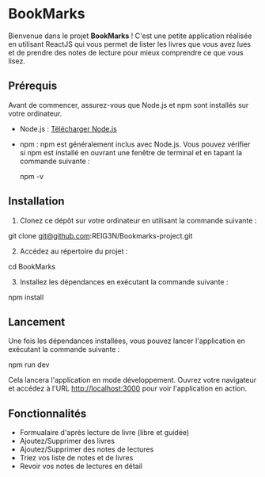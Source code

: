 # BookMarks

Bienvenue dans le projet **BookMarks** ! C'est une petite application réalisée en utilisant ReactJS qui vous permet de lister les livres que vous avez lues et de prendre des notes de lecture pour mieux comprendre ce que vous lisez.

## Prérequis

Avant de commencer, assurez-vous que Node.js et npm sont installés sur votre ordinateur.

- Node.js : [Télécharger Node.js](https://nodejs.org/)
- npm : npm est généralement inclus avec Node.js. Vous pouvez vérifier si npm est installé en ouvrant une fenêtre de terminal et en tapant la commande suivante :

  npm -v


## Installation

1. Clonez ce dépôt sur votre ordinateur en utilisant la commande suivante :

git clone git@github.com:REIG3N/Bookmarks-project.git


2. Accédez au répertoire du projet :

cd BookMarks

3. Installez les dépendances en exécutant la commande suivante :

npm install

## Lancement

Une fois les dépendances installées, vous pouvez lancer l'application en exécutant la commande suivante :

npm run dev

Cela lancera l'application en mode développement. Ouvrez votre navigateur et accédez à l'URL [http://localhost:3000](http://localhost:3000) pour voir l'application en action.

## Fonctionnalités

- Formualaire d'après lecture de livre (libre et guidée)
- Ajoutez/Supprimer des livres
- Ajoutez/Supprimer des notes de lectures
- Triez vos liste de notes et de livres
- Revoir vos notes de lectures en détail


